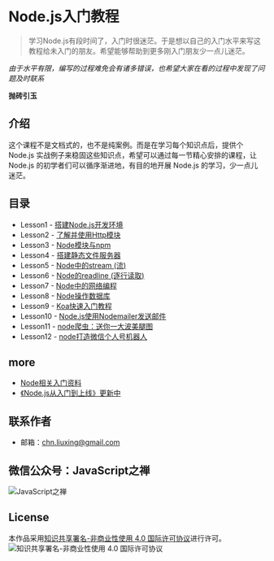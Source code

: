 # Node.js入门教程

> 学习Node.js有段时间了，入门时很迷茫。于是想以自己的入门水平来写这教程给未入门的朋友。希望能够帮助到更多刚入门朋友少一点儿迷茫。

*由于水平有限，编写的过程难免会有诸多错误，也希望大家在看的过程中发现了问题及时联系*

**抛砖引玉**

## 介绍

这个课程不是文档式的，也不是纯案例。而是在学习每个知识点后，提供个Node.js 实战例子来稳固这些知识点，希望可以通过每一节精心安排的课程，让 Node.js 的初学者们可以循序渐进地，有目的地开展 Node.js 的学习，少一点儿迷茫。

## 目录

- Lesson1 - [搭建Node.js开发环境](/lesson1)
- Lesson2 - [了解并使用Http模块](/lesson2)
- Lesson3 - [Node模块与npm](/lesson3)
- Lesson4 - [搭建静态文件服务器](/lesson4)
- Lesson5 - [Node中的stream (流)](/lesson5)
- Lesson6 - [Node的readline (逐行读取)](/lesson6)
- Lesson7 - [Node中的网络编程](/lesson7)
- Lesson8 - [Node操作数据库](/lesson8)
- Lesson9 - [Koa快速入门教程](/lesson9)
- Lesson10 - [Node.js使用Nodemailer发送邮件](/lesson10)
- Lesson11 - [node爬虫：送你一大波美腿图](/lesson11)
- Lesson12 - [node打造微信个人号机器人](/lesson12)

## more
- [Node相关入门资料](/tutorials)
- [《Node.js从入门到上线》更新中](https://github.com/liuxing/abc-blog)


## 联系作者

- 邮箱：[chn.liuxing@gmail.com](mailto:chn.liuxing@gmail.com)

## 微信公众号：JavaScript之禅 
![JavaScript之禅](http://ommpd2lnj.bkt.clouddn.com/qrcode_for_gh_dddbed02f672_344.jpg?imageView2/1/w/200/h/200)
## License

本作品采用[知识共享署名-非商业性使用 4.0 国际许可协议](http://creativecommons.org/licenses/by-nc/4.0/)进行许可。![知识共享署名-非商业性使用 4.0 国际许可协议](https://i.creativecommons.org/l/by-nc/4.0/80x15.png)
